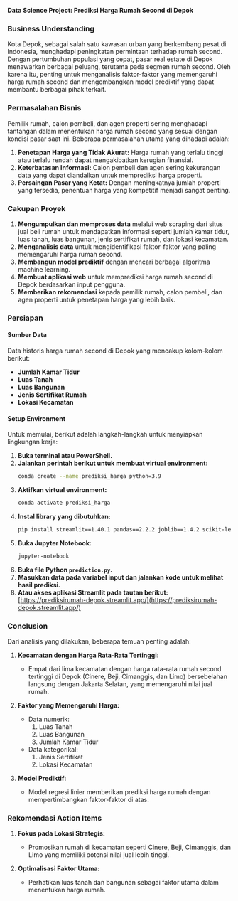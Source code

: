 **Data Science Project: Prediksi Harga Rumah Second di Depok**

### Business Understanding

Kota Depok, sebagai salah satu kawasan urban yang berkembang pesat di Indonesia, menghadapi peningkatan permintaan terhadap rumah second. Dengan pertumbuhan populasi yang cepat, pasar real estate di Depok menawarkan berbagai peluang, terutama pada segmen rumah second. Oleh karena itu, penting untuk menganalisis faktor-faktor yang memengaruhi harga rumah second dan mengembangkan model prediktif yang dapat membantu berbagai pihak terkait.

### Permasalahan Bisnis

Pemilik rumah, calon pembeli, dan agen properti sering menghadapi tantangan dalam menentukan harga rumah second yang sesuai dengan kondisi pasar saat ini. Beberapa permasalahan utama yang dihadapi adalah:

1. **Penetapan Harga yang Tidak Akurat:** Harga rumah yang terlalu tinggi atau terlalu rendah dapat mengakibatkan kerugian finansial.
2. **Keterbatasan Informasi:** Calon pembeli dan agen sering kekurangan data yang dapat diandalkan untuk memprediksi harga properti.
3. **Persaingan Pasar yang Ketat:** Dengan meningkatnya jumlah properti yang tersedia, penentuan harga yang kompetitif menjadi sangat penting.

### Cakupan Proyek

1. **Mengumpulkan dan memproses data** melalui web scraping dari situs jual beli rumah untuk mendapatkan informasi seperti jumlah kamar tidur, luas tanah, luas bangunan, jenis sertifikat rumah, dan lokasi kecamatan.
2. **Menganalisis data** untuk mengidentifikasi faktor-faktor yang paling memengaruhi harga rumah second.
3. **Membangun model prediktif** dengan mencari berbagai algoritma machine learning.
4. **Membuat aplikasi web** untuk memprediksi harga rumah second di Depok berdasarkan input pengguna.
5. **Memberikan rekomendasi** kepada pemilik rumah, calon pembeli, dan agen properti untuk penetapan harga yang lebih baik.

### Persiapan

#### Sumber Data
Data historis harga rumah second di Depok yang mencakup kolom-kolom berikut:
- **Jumlah Kamar Tidur**
- **Luas Tanah**
- **Luas Bangunan**
- **Jenis Sertifikat Rumah**
- **Lokasi Kecamatan**

#### Setup Environment

Untuk memulai, berikut adalah langkah-langkah untuk menyiapkan lingkungan kerja:

1. **Buka terminal atau PowerShell.**
2. **Jalankan perintah berikut untuk membuat virtual environment:**
   ```bash
   conda create --name prediksi_harga python=3.9
   ```
3. **Aktifkan virtual environment:**
   ```bash
   conda activate prediksi_harga
   ```
4. **Instal library yang dibutuhkan:**
   ```bash
   pip install streamlit==1.40.1 pandas==2.2.2 joblib==1.4.2 scikit-learn==1.5.2
   ```
5. **Buka Jupyter Notebook:**
   ```bash
   jupyter-notebook
   ```
6. **Buka file Python `prediction.py`.**
7. **Masukkan data pada variabel input dan jalankan kode untuk melihat hasil prediksi.**
8. **Atau akses aplikasi Streamlit pada tautan berikut:**
   [https://prediksirumah-depok.streamlit.app/](https://prediksirumah-depok.streamlit.app/)

### Conclusion

Dari analisis yang dilakukan, beberapa temuan penting adalah:

1. **Kecamatan dengan Harga Rata-Rata Tertinggi:**
   - Empat dari lima kecamatan dengan harga rata-rata rumah second tertinggi di Depok (Cinere, Beji, Cimanggis, dan Limo) bersebelahan langsung dengan Jakarta Selatan, yang memengaruhi nilai jual rumah.

2. **Faktor yang Memengaruhi Harga:**
   - Data numerik:
     1. Luas Tanah
     2. Luas Bangunan
     3. Jumlah Kamar Tidur
   - Data kategorikal:
     1. Jenis Sertifikat
     2. Lokasi Kecamatan

3. **Model Prediktif:**
   - Model regresi linier memberikan prediksi harga rumah dengan mempertimbangkan faktor-faktor di atas.

### Rekomendasi Action Items

1. **Fokus pada Lokasi Strategis:**
   - Promosikan rumah di kecamatan seperti Cinere, Beji, Cimanggis, dan Limo yang memiliki potensi nilai jual lebih tinggi.

2. **Optimalisasi Faktor Utama:**
   - Perhatikan luas tanah dan bangunan sebagai faktor utama dalam menentukan harga rumah.



